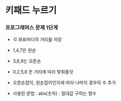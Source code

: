 # 키패드 누르기
### 프로그래머스 문제 1단계

- 각 좌표마다의 거리를 저장
- 1,4,7은 왼손
- 3,6,9는 오른손
- 0,2,5,8 은 거리에 따라 맞춰줄것
- 오른손잡이, 왼손잡이인지에 따라 나머지 경우의 수 추가

- 사용한 문법 : abs(숫자) : 절대값 구하는 함수
